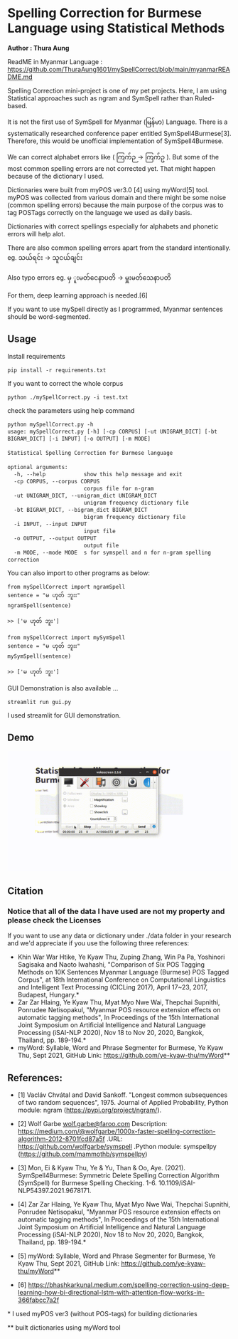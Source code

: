# Spelling Correction for Burmese Language using Statistical Methods

**Author : Thura Aung**

ReadME in Myanmar Language : https://github.com/ThuraAung1601/mySpellCorrect/blob/main/myanmarREADME.md

Spelling Correction mini-project is one of my pet projects. Here, I am using Statistical approaches such as ngram and SymSpell rather than Ruled-based.

It is not the first use of SymSpell for Myanmar (မြန်မာ) Language. There is a systematically researched conference paper entitled SymSpell4Burmese[3]. Therefore, this would be unofficial implementation of SymSpell4Burmese.

We can correct alphabet errors like ( ကြက်ဉ -> ကြက်ဥ ). But some of the most common spelling errors are not corrected yet. That might happen because of the dictionary I used.

Dictionaries were built from ​myPOS ver3.0 [4] using myWord[5] tool. myPOS was collected from various domain and there might be some noise (common spelling errors) because the main purpose of the corpus was to tag POSTags correctly on the language we used as daily basis.

Dictionaries with correct spellings especially for alphabets and phonetic errors will help alot.

There are also common spelling errors apart from the standard intentionally.
eg. သယ်ရင်း -> သူငယ်ချင်း

Also typo errors
eg. မှ ူးမတ်​​ငေနာပတိ -> မှူးမတ်​သေနာပတိ

For them, deep learning approach is needed.[6]

If you want to use mySpell directly as I programmed, Myanmar sentences should be word-segmented.

## Usage

Install requirements

```{r, engine='bash', count_lines}
pip install -r requirements.txt
```

If you want to correct the whole corpus

```{r, engine='bash', count_lines}
python ./mySpellCorrect.py -i test.txt
```

check the parameters using help command

```{r, engine='bash', count_lines}
python mySpellCorrect.py -h
usage: mySpellCorrect.py [-h] [-cp CORPUS] [-ut UNIGRAM_DICT] [-bt BIGRAM_DICT] [-i INPUT] [-o OUTPUT] [-m MODE]

Statistical Spelling Correction for Burmese language

optional arguments:
  -h, --help            show this help message and exit
  -cp CORPUS, --corpus CORPUS
                        corpus file for n-gram
  -ut UNIGRAM_DICT, --unigram_dict UNIGRAM_DICT
                        unigram frequency dictionary file
  -bt BIGRAM_DICT, --bigram_dict BIGRAM_DICT
                        bigram frequency dictionary file
  -i INPUT, --input INPUT
                        input file
  -o OUTPUT, --output OUTPUT
                        output file
  -m MODE, --mode MODE  s for symspell and n for n-gram spelling correction
```

You can also import to other programs as below:

```{r, engine='bash', count_lines}
from mySpellCorrect import ngramSpell
sentence = "မ ဟုတ် ဘူးး"
ngramSpell(sentence)

>> ['မ ဟုတ် ဘူး']
```
```{r, engine='bash', count_lines}
from mySpellCorrect import mySymSpell
sentence = "မ ဟုတ် ဘူးး"
mySymSpell(sentence)

>> ['မ ဟုတ် ဘူး']
```

GUI Demonstration is also available ...

```{r, engine='bash', count_lines}
streamlit run gui.py
```
I used streamlit for GUI demonstration.

## Demo
![Demo](Demo.gif)

## Citation
### Notice that all of the data I have used are not my property and please check the Licenses

If you want to use any data or dictionary under ./data folder in your research and we'd appreciate if you use the following three references:

- Khin War War Htike, Ye Kyaw Thu, Zuping Zhang, Win Pa Pa, Yoshinori Sagisaka and Naoto Iwahashi, "Comparison of Six POS Tagging Methods on 10K Sentences Myanmar Language (Burmese) POS Tagged Corpus", at 18th International Conference on Computational Linguistics and Intelligent Text Processing (CICLing 2017), April 17~23, 2017, Budapest, Hungary.*
- Zar Zar Hlaing, Ye Kyaw Thu, Myat Myo Nwe Wai, Thepchai Supnithi, Ponrudee Netisopakul, "Myanmar POS resource extension effects on automatic tagging methods", In Proceedings of the 15th International Joint Symposium on Artificial Intelligence and Natural Language Processing (iSAI-NLP 2020), Nov 18 to Nov 20, 2020, Bangkok, Thailand, pp. 189-194.*
- myWord: Syllable, Word and Phrase Segmenter for Burmese, Ye Kyaw Thu, Sept 2021, GitHub Link: https://github.com/ye-kyaw-thu/myWord**

## References:

- [1] Vacláv Chvátal and David Sankoff. "Longest common subsequences of two random sequences", 1975. Journal of Applied Probability, Python module: ngram (https://pypi.org/project/ngram/).

- [2] Wolf Garbe <wolf.garbe@faroo.com> Description: https://medium.com/@wolfgarbe/1000x-faster-spelling-correction-algorithm-2012-8701fcd87a5f .URL: https://github.com/wolfgarbe/symspell .Python module: symspellpy (https://github.com/mammothb/symspellpy)

- [3] Mon, Ei & Kyaw Thu, Ye & Yu, Than & Oo, Aye. (2021). SymSpell4Burmese: Symmetric Delete Spelling Correction Algorithm (SymSpell) for Burmese Spelling Checking. 1-6. 10.1109/iSAI-NLP54397.2021.9678171. 

- [4] Zar Zar Hlaing, Ye Kyaw Thu, Myat Myo Nwe Wai, Thepchai Supnithi, Ponrudee Netisopakul, "Myanmar POS resource extension effects on automatic tagging methods", In Proceedings of the 15th International Joint Symposium on Artificial Intelligence and Natural Language Processing (iSAI-NLP 2020), Nov 18 to Nov 20, 2020, Bangkok, Thailand, pp. 189-194.*

- [5] myWord: Syllable, Word and Phrase Segmenter for Burmese, Ye Kyaw Thu, Sept 2021, GitHub Link: https://github.com/ye-kyaw-thu/myWord**

- [6] https://bhashkarkunal.medium.com/spelling-correction-using-deep-learning-how-bi-directional-lstm-with-attention-flow-works-in-366fabcc7a2f

\* I used myPOS ver3 (without POS-tags) for building dictionaries

\** built dictionaries using myWord tool
